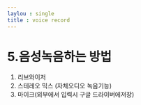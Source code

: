 ```yaml
---
laylou : single
title : voice record
---
```


# 5.음성녹음하는 방법
1. 리브와이저
2. 스테레오 믹스 (자체오디오 녹음기능)
3. 마이크(외부에서 입력시 구글 드라이버에저장)
